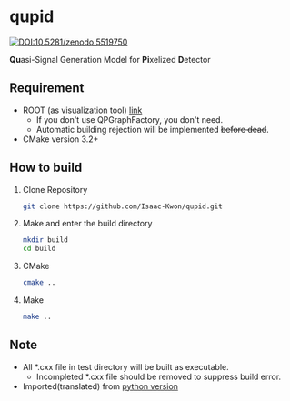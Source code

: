 # qupid

[![DOI:10.5281/zenodo.5519750](https://zenodo.org/badge/408895120.svg)](https://zenodo.org/badge/latestdoi/408895120)

**Qu**asi-Signal Generation Model for **Pi**xelized **D**etector

## Requirement

* ROOT (as visualization tool) [link](https://root.cern)
    * If you don't use QPGraphFactory, you don't need.
    * Automatic building rejection will be implemented ~~before dead~~.
* CMake version 3.2+

## How to build

1. Clone Repository

   ```bash
   git clone https://github.com/Isaac-Kwon/qupid.git
   ```

2. Make and enter the build directory

   ```bash
   mkdir build
   cd build
   ```

3. CMake

   ```bash
   cmake ..
   ```

4. Make

   ```bash
   make ..
   ```

## Note

* All *.cxx file in test directory will be built as executable.
  * Incompleted *.cxx file should be removed to suppress build error.
* Imported(translated) from [python version](https://github.com/Isaac-Kwon/pyqupid)
